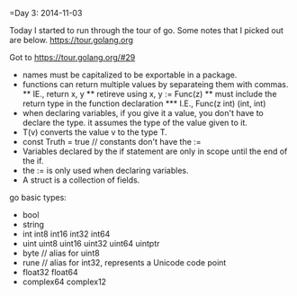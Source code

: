 =Day  3:  2014-11-03

Today I started to run through the tour of go. Some notes that I picked out are below. https://tour.golang.org

Got to https://tour.golang.org/#29

* names must be capitalized to be exportable in a package.
* functions can return multiple values by separateing them with commas.
** IE., return x, y
** retireve using x, y := Func(z)
** must include the return type in the function declaration
*** I.E., Func(z int) (int, int)
* when declaring variables, if you give it a value, you don't have to declare the type. it assumes the type of the value given to it.
* T(v) converts the value v to the type T.
* const Truth = true // constants don't have the :=
* Variables declared by the if statement are only in scope until the end of the if.
* the := is only used when declaring variables.
* A struct is a collection of fields.

go basic types:
* bool
* string
* int  int8  int16  int32  int64
* uint uint8 uint16 uint32 uint64 uintptr
* byte // alias for uint8
* rune // alias for int32, represents a Unicode code point
* float32 float64
* complex64 complex12